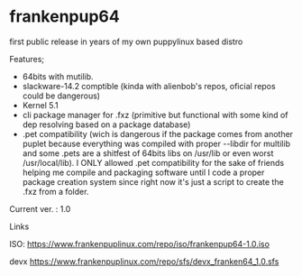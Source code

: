 # frankenpup64

first public release in years of my own puppylinux based distro

Features;

- 64bits with mutilib.
- slackware-14.2 comptible (kinda with alienbob's repos, oficial repos could be dangerous)
- Kernel 5.1
- cli package manager for .fxz (primitive but functional with some kind of dep resolving based on a package database)
- .pet compatibility (wich is dangerous if the package comes from another puplet because everything was compiled with proper --libdir for multilib and some .pets are a shitfest of 64bits libs on /usr/lib or even worst /usr/local/lib). I ONLY allowed .pet compatibility for the sake of friends helping me compile and packaging software until I code a proper package creation system since right now it's just a script to create the .fxz from a folder.

Current ver. : 1.0

Links

ISO:
https://www.frankenpuplinux.com/repo/iso/frankenpup64-1.0.iso

devx
https://www.frankenpuplinux.com/repo/sfs/devx_franken64_1.0.sfs
